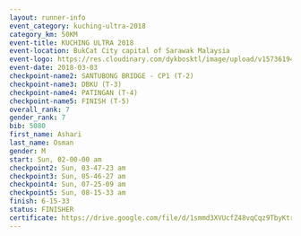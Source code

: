 ```yaml
--- 
layout: runner-info 
event_category: kuching-ultra-2018 
category_km: 50KM 
event-title: KUCHING ULTRA 2018 
event-location: BukCat City capital of Sarawak Malaysia 
event-logo: https://res.cloudinary.com/dykbosktl/image/upload/v1573619473/Logo/kuching-ultra-2018-logo_tlpvm5.png 
event-date: 2018-03-03 
checkpoint-name2: SANTUBONG BRIDGE - CP1 (T-2) 
checkpoint-name3: DBKU (T-3) 
checkpoint-name4: PATINGAN (T-4) 
checkpoint-name5: FINISH (T-5) 
overall_rank: 7
gender_rank: 7
bib: 5080
first_name: Ashari
last_name: Osman
gender: M
start: Sun, 02-00-00 am
checkpoint2: Sun, 03-47-23 am
checkpoint3: Sun, 05-46-27 am
checkpoint4: Sun, 07-25-09 am
checkpoint5: Sun, 08-15-33 am
finish: 6-15-33
status: FINISHER
certificate: https://drive.google.com/file/d/1smmd3XVUcfZ48vqCqz9TbyKtrKW2RbU8/view?usp=sharing
--- 
```

